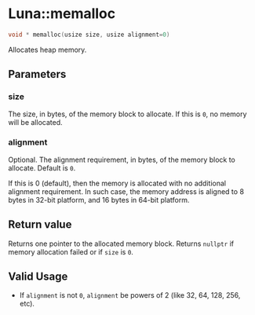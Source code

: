 # Luna::memalloc

```c++
void * memalloc(usize size, usize alignment=0)
```

Allocates heap memory. 



## Parameters
### size
The size, in bytes, of the memory block to allocate. If this is `0`, no memory will be allocated. 

### alignment
Optional. The alignment requirement, in bytes, of the memory block to allocate. Default is `0`.


If this is 0 (default), then the memory is allocated with no additional alignment requirement. In such case, the memory address is aligned to 8 bytes in 32-bit platform, and 16 bytes in 64-bit platform.

## Return value
Returns one pointer to the allocated memory block. Returns `nullptr` if memory allocation failed or if `size` is `0`. 

## Valid Usage
* If `alignment` is not `0`, `alignment` be powers of 2 (like 32, 64, 128, 256, etc). 

